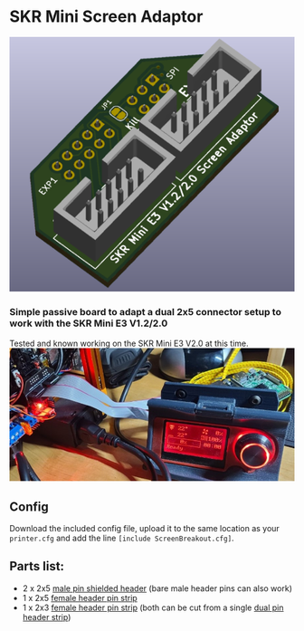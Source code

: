 # SKR Mini Screen Adaptor
![Image no work =(](Images/PCB_Overview-Small.png?raw=true) 

### Simple passive board to adapt a dual 2x5 connector setup to work with the SKR Mini E3 V1.2/2.0

Tested and known working on the SKR Mini E3 V2.0 at this time.
![Image no work =(](Images/Screen_Test-Small.png?raw=true)

## Config
 Download the included config file, upload it to the same location as your `printer.cfg` and add the line `[include ScreenBreakout.cfg]`.
 
 
## Parts list:
  - 2 x 2x5 [male pin shielded header](https://www.amazon.com/HONJIE-10Pins-Straight-Connector-Headers/dp/B0834RR68V/ref=sr_1_1) (bare male header pins can also work)
  - 1 x 2x5 [female header pin strip](https://www.amazon.com/Double-Female-Straight-Header-Socket/dp/B00R1LKZOM/ref=sr_1_2)
  - 1 x 2x3 [female header pin strip](https://www.amazon.com/Connectors-Pro-2-54mm-PCB-Through-Board/dp/B08R8LGM4L/ref=sr_1_2) (both can be cut from a single [dual pin header strip](https://www.amazon.com/Antrader-2-54mm-2x20Pin-Female-Connector/dp/B07D48WZTR/ref=sr_1_3))
 
